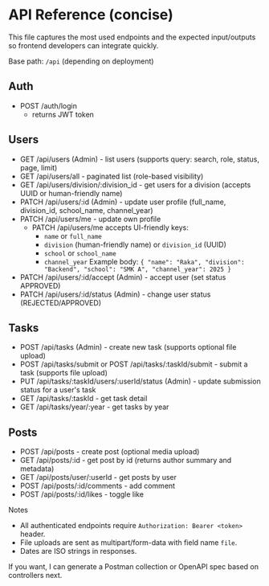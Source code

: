 # API Reference (concise)

This file captures the most used endpoints and the expected input/outputs so frontend developers can integrate quickly.

Base path: `/api` (depending on deployment)

## Auth
- POST /auth/login
  - returns JWT token

## Users
- GET /api/users (Admin) - list users (supports query: search, role, status, page, limit)
- GET /api/users/all - paginated list (role-based visibility)
- GET /api/users/division/:division_id - get users for a division (accepts UUID or human-friendly name)
- PATCH /api/users/:id (Admin) - update user profile (full_name, division_id, school_name, channel_year)
- PATCH /api/users/me - update own profile
  - PATCH /api/users/me accepts UI-friendly keys:
    - `name` or `full_name`
    - `division` (human-friendly name) or `division_id` (UUID)
    - `school` or `school_name`
    - `channel_year`
    Example body: `{ "name": "Raka", "division": "Backend", "school": "SMK A", "channel_year": 2025 }`
- PATCH /api/users/:id/accept (Admin) - accept user (set status APPROVED)
- PATCH /api/users/:id/status (Admin) - change user status (REJECTED/APPROVED)

## Tasks
- POST /api/tasks (Admin) - create new task (supports optional file upload)
- POST /api/tasks/submit or POST /api/tasks/:taskId/submit - submit a task (supports file upload)
- PUT /api/tasks/:taskId/users/:userId/status (Admin) - update submission status for a user's task
- GET /api/tasks/:taskId - get task detail
- GET /api/tasks/year/:year - get tasks by year

## Posts
- POST /api/posts - create post (optional media upload)
- GET /api/posts/:id - get post by id (returns author summary and metadata)
- GET /api/posts/user/:userId - get posts by user
- POST /api/posts/:id/comments - add comment
- POST /api/posts/:id/likes - toggle like


Notes
- All authenticated endpoints require `Authorization: Bearer <token>` header.
- File uploads are sent as multipart/form-data with field name `file`.
- Dates are ISO strings in responses.

If you want, I can generate a Postman collection or OpenAPI spec based on controllers next.
